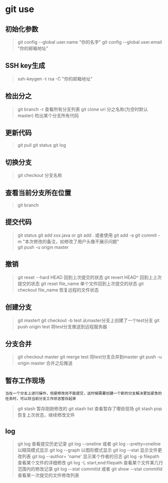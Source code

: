 # git use

##  初始化参数
> git config --global user.name "你的名字"
> git config --global user.email "你的邮箱地址"


## SSH key生成
>  ssh-keygen -t rsa -C "你的邮箱地址"

## 检出分之
> git branch -r  查看所有分支列表
> git clone uri  分之名称(为空时默认master)   检出某个分支所有代码

## 更新代码
> git pull
> git status 
> git log

## 切换分支
> git checkout 分支名称

## 查看当前分支所在位置
> git branch

## 提交代码
> git status
> git add xxx.java  or git add  .  或者使用  git add -a
>  git commit -m "本次修改的备注，如修改了用户头像不展示问题"  
>  git push -u origin master

## 撤销
>  git reset --hard HEAD  回到上次提交的状态
>  git revert HEAD^  回到上上次提交的状态
>  git reset  file_name 单个文件回到上次提交的状态
>  git checkout file_name 恢复远程的文件状态

## 创建分支
> git mastert
> git checkout -b test  从master分支上创建了一个test分支
> git push origin test 将test分支推送到远程服务器

## 分支合并
> git checkout master 
> git merge test   将test分支合并到master
> git push -u origin master  合并之后推送

## 暂存工作现场
`当在一个分支上进行操作，但是修改尚不能提交，这时候需要创建一个新的分支解决更加紧急的任务时，可以将当前分支工作状态暂存起来`
> git stash 暂存刚刚修改的
> git stash list 查看暂存了哪些现场
> git stash pop 恢复上次状态，继续修改文件

## log
> git log 查看提交历史记录
> git log --oneline  或者 git log --pretty=oneline 以精简模式显示
> git log --graph 以图形模式显示
> git log --stat 显示文件更改列表
> git log --author= 'name' 显示某个作者的日志
> git log -p filepath 查看某个文件的详细修改
> git log -L start,end:filepath 查看某个文件某几行范围内的修改记录
> git log --stat commitId  或者 git show --stat commitId 查看某一次提交的文件修改列表  
